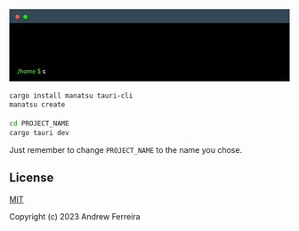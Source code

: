 <div align="center">
  <img src="./terminal.gif" alt="cli"/>
</div>


```bash
cargo install manatsu tauri-cli
manatsu create

cd PROJECT_NAME
cargo tauri dev
```

Just remember to change `PROJECT_NAME` to the name you chose.

## License

[MIT](https://raw.githubusercontent.com/manatsujs/manatsu/main/LICENSE)

Copyright (c) 2023 Andrew Ferreira
